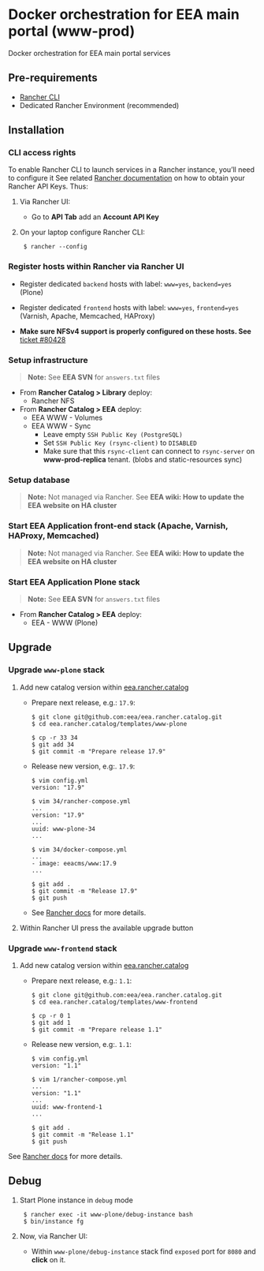 # Docker orchestration for EEA main portal (www-prod)

Docker orchestration for EEA main portal services

## Pre-requirements

* [Rancher CLI](https://docs.rancher.com/rancher/v1.5/en/cli/)
* Dedicated Rancher Environment (recommended)

## Installation

### CLI access rights

To enable Rancher CLI to launch services in a Rancher instance, you’ll need to configure it
See related [Rancher documentation](http://docs.rancher.com/rancher/v1.5/en/api/v2-beta/access-control/)
on how to obtain your Rancher API Keys. Thus:

1. Via Rancher UI:

    * Go to **API Tab** add an **Account API Key**

2. On your laptop configure Rancher CLI:

        $ rancher --config

### Register hosts within Rancher via Rancher UI

* Register dedicated `backend` hosts with label: `www=yes`, `backend=yes` (Plone)
* Register dedicated `frontend` hosts with label: `www=yes`, `frontend=yes` (Varnish, Apache, Memcached, HAProxy)

* **Make sure NFSv4 support is properly configured on these hosts. See** [ticket #80428](https://taskman.eionet.europa.eu/issues/80428#note-5)

### Setup infrastructure

> **Note:** See **EEA SVN** for `answers.txt` files

* From **Rancher Catalog > Library** deploy:
  * Rancher NFS
* From **Rancher Catalog > EEA** deploy:
  * EEA WWW - Volumes
  * EEA WWW - Sync
    * Leave empty `SSH Public Key (PostgreSQL)`
    * Set `SSH Public Key (rsync-client)` to `DISABLED`
    * Make sure that this `rsync-client` can connect to `rsync-server` on **www-prod-replica** tenant. (blobs and static-resources sync)

### Setup database

> **Note:** Not managed via Rancher. See **EEA wiki: How to update the EEA website on HA cluster**

### Start EEA Application front-end stack (Apache, Varnish, HAProxy, Memcached)

> **Note:** Not managed via Rancher. See **EEA wiki: How to update the EEA website on HA cluster**

### Start EEA Application Plone stack

> **Note:** See **EEA SVN** for `answers.txt` files

* From **Rancher Catalog > EEA** deploy:
  * EEA - WWW (Plone)


## Upgrade

### Upgrade `www-plone` stack

1. Add new catalog version within [eea.rancher.catalog](https://github.com/eea/eea.rancher.catalog/tree/master/templates/www-plone)

   * Prepare next release, e.g.: `17.9`:

        ```
        $ git clone git@github.com:eea/eea.rancher.catalog.git
        $ cd eea.rancher.catalog/templates/www-plone

        $ cp -r 33 34
        $ git add 34
        $ git commit -m "Prepare release 17.9"
        ```

   * Release new version, e.g:. `17.9`:

        ```
        $ vim config.yml
        version: "17.9"

        $ vim 34/rancher-compose.yml
        ...
        version: "17.9"
        ...
        uuid: www-plone-34
        ...

        $ vim 34/docker-compose.yml
        ...
        - image: eeacms/www:17.9
        ...

        $ git add .
        $ git commit -m "Release 17.9"
        $ git push
        ```

   * See [Rancher docs](https://docs.rancher.com/rancher/v1.2/en/catalog/private-catalog/#rancher-catalog-templates) for more details.

2. Within Rancher UI press the available upgrade button

### Upgrade `www-frontend` stack

1. Add new catalog version within [eea.rancher.catalog](https://github.com/eea/eea.rancher.catalog/tree/master/templates/www-frontend)

   * Prepare next release, e.g.: `1.1`:

        ```
        $ git clone git@github.com:eea/eea.rancher.catalog.git
        $ cd eea.rancher.catalog/templates/www-frontend

        $ cp -r 0 1
        $ git add 1
        $ git commit -m "Prepare release 1.1"
        ```

   * Release new version, e.g:. `1.1`:

        ```
        $ vim config.yml
        version: "1.1"

        $ vim 1/rancher-compose.yml
        ...
        version: "1.1"
        ...
        uuid: www-frontend-1
        ...

        $ git add .
        $ git commit -m "Release 1.1"
        $ git push
        ```

See [Rancher docs](https://docs.rancher.com/rancher/v1.2/en/catalog/private-catalog/#rancher-catalog-templates) for more details.

## Debug

1. Start Plone instance in `debug` mode

        $ rancher exec -it www-plone/debug-instance bash
        $ bin/instance fg

2. Now, via Rancher UI:

    * Within `www-plone/debug-instance` stack find `exposed` port for `8080` and **click** on it.
